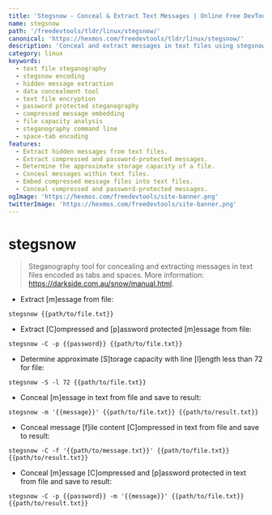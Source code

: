 ```yaml
---
title: 'Stegsnow - Conceal & Extract Text Messages | Online Free DevTools by Hexmos'
name: stegsnow
path: '/freedevtools/tldr/linux/stegsnow/'
canonical: 'https://hexmos.com/freedevtools/tldr/linux/stegsnow/'
description: 'Conceal and extract messages in text files using stegsnow.  This steganography tool utilizes tabs and spaces for encoding. Free online tool, no registration required.'
category: linux
keywords:
  - text file steganography
  - stegsnow encoding
  - hidden message extraction
  - data concealment tool
  - text file encryption
  - password protected steganography
  - compressed message embedding
  - file capacity analysis
  - steganography command line
  - space-tab encoding
features:
  - Extract hidden messages from text files.
  - Extract compressed and password-protected messages.
  - Determine the approximate storage capacity of a file.
  - Conceal messages within text files.
  - Embed compressed message files into text files.
  - Conceal compressed and password-protected messages.
ogImage: 'https://hexmos.com/freedevtools/site-banner.png'
twitterImage: 'https://hexmos.com/freedevtools/site-banner.png'
---
```


# stegsnow

> Steganography tool for concealing and extracting messages in text files encoded as tabs and spaces.
> More information: <https://darkside.com.au/snow/manual.html>.

- Extract [m]essage from file:

`stegsnow {{path/to/file.txt}}`

- Extract [C]ompressed and [p]assword protected [m]essage from file:

`stegsnow -C -p {{password}} {{path/to/file.txt}}`

- Determine approximate [S]torage capacity with line [l]ength less than 72 for file:

`stegsnow -S -l 72 {{path/to/file.txt}}`

- Conceal [m]essage in text from file and save to result:

`stegsnow -m '{{message}}' {{path/to/file.txt}} {{path/to/result.txt}}`

- Conceal message [f]ile content [C]ompressed in text from file and save to result:

`stegsnow -C -f '{{path/to/message.txt}}' {{path/to/file.txt}} {{path/to/result.txt}}`

- Conceal [m]essage [C]ompressed and [p]assword protected in text from file and save to result:

`stegsnow -C -p {{password}} -m '{{message}}' {{path/to/file.txt}} {{path/to/result.txt}}`
